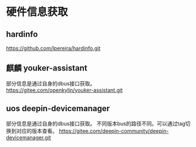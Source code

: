 # 硬件信息获取

## hardinfo
https://github.com/lpereira/hardinfo.git

## 麒麟 youker-assistant
部分信息是通过自身的dbus接口获取。  
https://gitee.com/openkylin/youker-assistant.git

## uos deepin-devicemanager
部分信息是通过自身的dbus接口获取。 不同版本bus的路径不同。可以通过tag切换到对应的版本查看。
https://gitee.com/deepin-community/deepin-devicemanager.git

